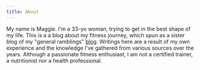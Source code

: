 ```yaml
---
title: About
---
```


My name is Maggie. I'm a 33-yo woman, trying to get in the best shape of my life.
This is a a blog about my fitness journey, which spun as a sister blog of my "general ramblings" [blog](http://maggiesroom.net).
Writings here are a result of my own experience and the knowledge I've gathered from various sources over the years. 
Although a passionate fitness enthusiast, I am not a certified trainer, a nutritionist nor a health professional.
